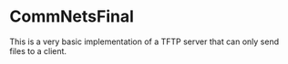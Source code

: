 # CommNetsFinal

This is a very basic implementation of a TFTP server that can only send files to a client.

